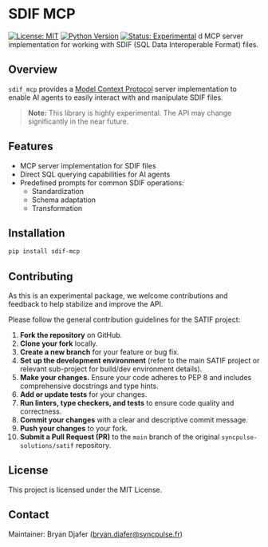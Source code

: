 # SDIF MCP

[![License: MIT](https://img.shields.io/badge/License-MIT-yellow.svg)](https://opensource.org/licenses/MIT)
[![Python Version](https://img.shields.io/badge/python-3.9%2B-blue.svg)](https://www.python.org/downloads/)
[![Status: Experimental](https://img.shields.io/badge/Status-Experimental-orange.svg)](https://github.com/syncpulse-solutions/satif)
d
MCP server implementation for working with SDIF (SQL Data Interoperable Format) files.

## Overview

`sdif_mcp` provides a [Model Context Protocol](https://modelcontextprotocol.io/) server implementation to enable AI agents to easily interact with and manipulate SDIF files.

> **Note:** This library is highly experimental. The API may change significantly in the near future.

## Features

- MCP server implementation for SDIF files
- Direct SQL querying capabilities for AI agents
- Predefined prompts for common SDIF operations:
  - Standardization
  - Schema adaptation
  - Transformation

## Installation

```bash
pip install sdif-mcp
```

## Contributing

As this is an experimental package, we welcome contributions and feedback to help stabilize and improve the API.

Please follow the general contribution guidelines for the SATIF project:

1. **Fork the repository** on GitHub.
2. **Clone your fork** locally.
3. **Create a new branch** for your feature or bug fix.
4. **Set up the development environment** (refer to the main SATIF project or relevant sub-project for build/dev environment details).
5. **Make your changes.** Ensure your code adheres to PEP 8 and includes comprehensive docstrings and type hints.
6. **Add or update tests** for your changes.
7. **Run linters, type checkers, and tests** to ensure code quality and correctness.
8. **Commit your changes** with a clear and descriptive commit message.
9. **Push your changes** to your fork.
10. **Submit a Pull Request (PR)** to the `main` branch of the original `syncpulse-solutions/satif` repository.

## License

This project is licensed under the MIT License.

## Contact

Maintainer: Bryan Djafer (bryan.djafer@syncpulse.fr)
